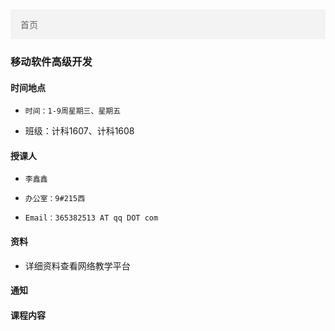 <ul style="list-style-type: none;
  margin: 0;
  padding: 0;
  overflow: hidden;
  border: 0px solid #e7e7e7;
  background-color: #f3f3f3;">
  <li style="float: left;"><a style="display: block;
  color: #666;
  text-align: center;
  padding: 14px 16px;
  text-decoration: none;" class="active" href="../">首页</a></li>
</ul>


### 移动软件高级开发

#### 时间地点
*     时间：1-9周星期三、星期五
* 班级：计科1607、计科1608

#### 授课人
*     李鑫鑫
*     办公室：9#215西
*     Email：365382513 AT qq DOT com

#### 资料
* 详细资料查看网络教学平台

#### 通知

#### 课程内容